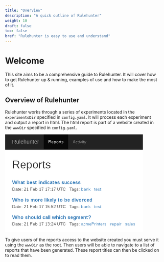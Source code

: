 ```yaml
---
title: "Overview"
description: "A quick outline of Rulehunter"
weight: 10
draft: false
toc: false
bref: "Rulehunter is easy to use and understand"
---
```


Welcome
=======

This site aims to be a comprehensive guide to Rulehunter.  It will cover how to get Rulehunter up & running, examples of use and how to make the most of it.

Overview of Rulehunter
----------------------
Rulehunter works through a series of experiments located in the `experimentsDir` specified in `config.yaml`.  It will process each experiment and output a report in html.  The html report is part of a website created in the `wwwDir` specified in `config.yaml`.

<img src="/img/reports_list.png" class="outline" alt="screenshot of reports list">

To give users of the reports access to the website created you must serve it using the `wwwDir` as the root.  Then users will be able to navigate to a list of reports that have been generated.  These report titles can then be clicked on to read them.
